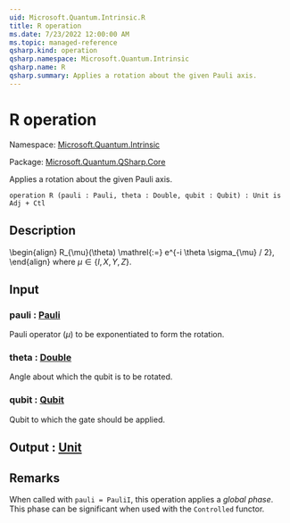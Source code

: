 ```yaml
---
uid: Microsoft.Quantum.Intrinsic.R
title: R operation
ms.date: 7/23/2022 12:00:00 AM
ms.topic: managed-reference
qsharp.kind: operation
qsharp.namespace: Microsoft.Quantum.Intrinsic
qsharp.name: R
qsharp.summary: Applies a rotation about the given Pauli axis.
---
```


# R operation

Namespace: [Microsoft.Quantum.Intrinsic](xref:Microsoft.Quantum.Intrinsic)

Package: [Microsoft.Quantum.QSharp.Core](https://nuget.org/packages/Microsoft.Quantum.QSharp.Core)


Applies a rotation about the given Pauli axis.

```qsharp
operation R (pauli : Pauli, theta : Double, qubit : Qubit) : Unit is Adj + Ctl
```


## Description

\begin{align}R_{\mu}(\theta) \mathrel{:=}e^{-i \theta \sigma_{\mu} / 2},\end{align}where $\mu \in \{I, X, Y, Z\}$.

## Input

### pauli : [Pauli](xref:microsoft.quantum.qsharp.valueliterals#pauli-literals)

Pauli operator ($\mu$) to be exponentiated to form the rotation.


### theta : [Double](xref:microsoft.quantum.qsharp.valueliterals#double-literals)

Angle about which the qubit is to be rotated.


### qubit : [Qubit](xref:microsoft.quantum.qsharp.valueliterals#qubit-literals)

Qubit to which the gate should be applied.



## Output : [Unit](xref:microsoft.quantum.qsharp.valueliterals#unit-literal)



## Remarks

When called with `pauli = PauliI`, this operation appliesa *global phase*. This phase can be significantwhen used with the `Controlled` functor.